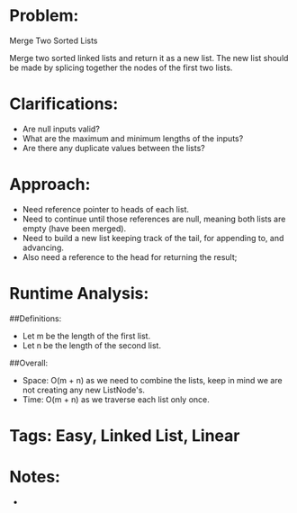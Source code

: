 # Problem:
  Merge Two Sorted Lists
  
  Merge two sorted linked lists and return it as a new list. The new list should be made by splicing together the nodes of the first two lists.
  
# Clarifications:
  - Are null inputs valid?
  - What are the maximum and minimum lengths of the inputs?
  - Are there any duplicate values between the lists?

# Approach:
  - Need reference pointer to heads of each list.
  - Need to continue until those references are null, meaning both lists are empty (have been merged).
  - Need to build a new list keeping track of the tail, for appending to, and advancing.
  - Also need a reference to the head for returning the result;

# Runtime Analysis:
##Definitions:
  - Let m be the length of the first list.
  - Let n be the length of the second list.

##Overall:
  - Space: O(m + n) as we need to combine the lists, keep in mind we are not creating any new ListNode's.
  - Time: O(m + n) as we traverse each list only once.

# Tags: Easy, Linked List, Linear

# Notes:
  - 